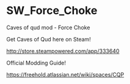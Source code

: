 # SW_Force_Choke
Caves of qud mod - Force Choke

Get Caves of Qud here on Steam!

http://store.steampowered.com/app/333640

Official Modding Guide!

https://freehold.atlassian.net/wiki/spaces/CQP

